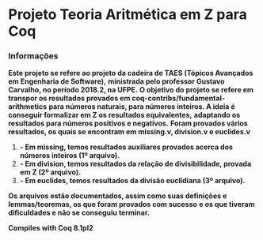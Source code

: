# Projeto Teoria Aritmética em Z para Coq #

### Informações ###

**Este projeto se refere ao projeto da cadeira de TAES (Tópicos Avançados em Engenharia de Software),**
**ministrada pelo professor Gustavo Carvalho, no período 2018.2, na UFPE.**
**O objetivo do projeto se refere em transpor os resultados provados em coq-contribs/fundamental-arithmetics**
**para números naturais, para números inteiros. A ideia é conseguir formalizar em Z os resultados equivalentes,**
**adaptando os resultados para números positivos e negativos.**
**Foram provados vários resultados, os quais se encontram em missing.v, division.v e euclides.v**

1. **- Em missing, temos resultados auxiliares provados acerca dos números inteiros (1º arquivo).**
2. **- Em division, temos resultados da relação de divisibilidade, provada em Z (2º arquivo).**
3. **- Em euclides, temos resultados da divisão euclidiana (3º arquivo).**

**Os arquivos estão documentados, assim como suas definições e lemmas/teoremas, os que foram provados com sucesso**
**e os que tiveram dificuldades e não se conseguiu terminar.**

**Compiles with Coq 8.1pl2**